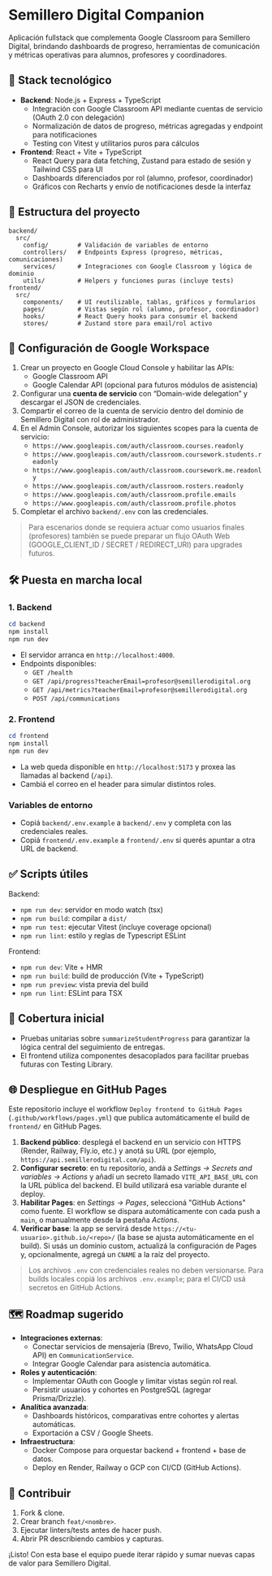 # Semillero Digital Companion

Aplicación fullstack que complementa Google Classroom para Semillero Digital, brindando dashboards de progreso, herramientas de comunicación y métricas operativas para alumnos, profesores y coordinadores.

## 🚀 Stack tecnológico

- **Backend**: Node.js + Express + TypeScript
  - Integración con Google Classroom API mediante cuentas de servicio (OAuth 2.0 con delegación)
  - Normalización de datos de progreso, métricas agregadas y endpoint para notificaciones
  - Testing con Vitest y utilitarios puros para cálculos
- **Frontend**: React + Vite + TypeScript
  - React Query para data fetching, Zustand para estado de sesión y Tailwind CSS para UI
  - Dashboards diferenciados por rol (alumno, profesor, coordinador)
  - Gráficos con Recharts y envío de notificaciones desde la interfaz

## 📂 Estructura del proyecto

```
backend/
  src/
    config/        # Validación de variables de entorno
    controllers/   # Endpoints Express (progreso, métricas, comunicaciones)
    services/      # Integraciones con Google Classroom y lógica de dominio
    utils/         # Helpers y funciones puras (incluye tests)
frontend/
  src/
    components/    # UI reutilizable, tablas, gráficos y formularios
    pages/         # Vistas según rol (alumno, profesor, coordinador)
    hooks/         # React Query hooks para consumir el backend
    stores/        # Zustand store para email/rol activo
```

## 🔐 Configuración de Google Workspace

1. Crear un proyecto en Google Cloud Console y habilitar las APIs:
   - Google Classroom API
   - Google Calendar API (opcional para futuros módulos de asistencia)
2. Configurar una **cuenta de servicio** con “Domain-wide delegation” y descargar el JSON de credenciales.
3. Compartir el correo de la cuenta de servicio dentro del dominio de Semillero Digital con rol de administrador.
4. En el Admin Console, autorizar los siguientes scopes para la cuenta de servicio:
   - `https://www.googleapis.com/auth/classroom.courses.readonly`
   - `https://www.googleapis.com/auth/classroom.coursework.students.readonly`
   - `https://www.googleapis.com/auth/classroom.coursework.me.readonly`
   - `https://www.googleapis.com/auth/classroom.rosters.readonly`
   - `https://www.googleapis.com/auth/classroom.profile.emails`
   - `https://www.googleapis.com/auth/classroom.profile.photos`
5. Completar el archivo `backend/.env` con las credenciales.

> Para escenarios donde se requiera actuar como usuarios finales (profesores) también se puede preparar un flujo OAuth Web (GOOGLE_CLIENT_ID / SECRET / REDIRECT_URI) para upgrades futuros.

## 🛠️ Puesta en marcha local

### 1. Backend

```powershell
cd backend
npm install
npm run dev
```

- El servidor arranca en `http://localhost:4000`.
- Endpoints disponibles:
  - `GET /health`
  - `GET /api/progress?teacherEmail=profesor@semillerodigital.org`
  - `GET /api/metrics?teacherEmail=profesor@semillerodigital.org`
  - `POST /api/communications`

### 2. Frontend

```powershell
cd frontend
npm install
npm run dev
```

- La web queda disponible en `http://localhost:5173` y proxea las llamadas al backend (`/api`).
- Cambiá el correo en el header para simular distintos roles.

### Variables de entorno

- Copiá `backend/.env.example` a `backend/.env` y completa con las credenciales reales.
- Copiá `frontend/.env.example` a `frontend/.env` si querés apuntar a otra URL de backend.

## ✅ Scripts útiles

Backend:
- `npm run dev`: servidor en modo watch (tsx)
- `npm run build`: compilar a `dist/`
- `npm run test`: ejecutar Vitest (incluye coverage opcional)
- `npm run lint`: estilo y reglas de Typescript ESLint

Frontend:
- `npm run dev`: Vite + HMR
- `npm run build`: build de producción (Vite + TypeScript)
- `npm run preview`: vista previa del build
- `npm run lint`: ESLint para TSX

## 🧪 Cobertura inicial

- Pruebas unitarias sobre `summarizeStudentProgress` para garantizar la lógica central del seguimiento de entregas.
- El frontend utiliza componentes desacoplados para facilitar pruebas futuras con Testing Library.

## 🌐 Despliegue en GitHub Pages

Este repositorio incluye el workflow `Deploy frontend to GitHub Pages` (`.github/workflows/pages.yml`) que publica automáticamente el build de `frontend/` en GitHub Pages.

1. **Backend público**: desplegá el backend en un servicio con HTTPS (Render, Railway, Fly.io, etc.) y anotá su URL (por ejemplo, `https://api.semillerodigital.com/api`).
2. **Configurar secreto**: en tu repositorio, andá a *Settings → Secrets and variables → Actions* y añadí un secreto llamado `VITE_API_BASE_URL` con la URL pública del backend. El build utilizará esa variable durante el deploy.
3. **Habilitar Pages**: en *Settings → Pages*, seleccioná "GitHub Actions" como fuente. El workflow se dispara automáticamente con cada push a `main`, o manualmente desde la pestaña *Actions*.
4. **Verificar base**: la app se servirá desde `https://<tu-usuario>.github.io/<repo>/` (la base se ajusta automáticamente en el build). Si usás un dominio custom, actualizá la configuración de Pages y, opcionalmente, agregá un `CNAME` a la raíz del proyecto.

> Los archivos `.env` con credenciales reales no deben versionarse. Para builds locales copiá los archivos `.env.example`; para el CI/CD usá secretos en GitHub Actions.

## 🗺️ Roadmap sugerido

- **Integraciones externas**:
  - Conectar servicios de mensajería (Brevo, Twilio, WhatsApp Cloud API) en `CommunicationService`.
  - Integrar Google Calendar para asistencia automática.
- **Roles y autenticación**:
  - Implementar OAuth con Google y limitar vistas según rol real.
  - Persistir usuarios y cohortes en PostgreSQL (agregar Prisma/Drizzle).
- **Analítica avanzada**:
  - Dashboards históricos, comparativas entre cohortes y alertas automáticas.
  - Exportación a CSV / Google Sheets.
- **Infraestructura**:
  - Docker Compose para orquestar backend + frontend + base de datos.
  - Deploy en Render, Railway o GCP con CI/CD (GitHub Actions).

## 🤝 Contribuir

1. Fork & clone.
2. Crear branch `feat/<nombre>`.
3. Ejecutar linters/tests antes de hacer push.
4. Abrir PR describiendo cambios y capturas.

¡Listo! Con esta base el equipo puede iterar rápido y sumar nuevas capas de valor para Semillero Digital.
